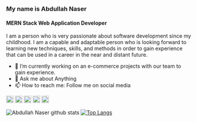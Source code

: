 ### My name is Abdullah Naser
#### MERN Stack Web Application Developer 
I am a person who is very passionate about software development since my childhood. I am a capable and adaptable person who is looking forward to learning new techniques, skills, and methods in order to gain experience that can be used in a career in the near and distant future.
- 🌱 I’m currently working on an e-commerce projects with our team to gain experience. 
- 💬 Ask me about Anything 
- 📫 How to reach me: Follow me on social media 



[<img src='https://cdn.jsdelivr.net/npm/simple-icons@3.0.1/icons/hackerrank.svg' alt='github' height='20'>](https://www.hackerrank.com/naser4100) [<img src='https://cdn.jsdelivr.net/npm/simple-icons@3.0.1/icons/linkedin.svg' alt='linkedin' height='20'>](https://www.linkedin.com/in/naser4100/) [<img src='https://cdn.jsdelivr.net/npm/simple-icons@3.0.1/icons/facebook.svg' alt='facebook' height='20'>](https://www.facebook.com/naser4100/) [<img src='https://cdn.jsdelivr.net/npm/simple-icons@3.0.1/icons/instagram.svg' alt='instagram' height='20'>](https://www.instagram.com/abdnaser.exe) [<img src='https://cdn.jsdelivr.net/npm/simple-icons@3.0.1/icons/twitter.svg' alt='twitter' height='20'>](https://twitter.com/naser4100)

![Abdullah Naser github stats](https://github-readme-stats.vercel.app/api?username=naser4100&show_icons=true&theme=radical)
[![Top Langs](https://github-readme-stats.vercel.app/api/top-langs/?username=naser4100&layout=compact)](https://github.com/naser4100/github-readme-stats)

  
